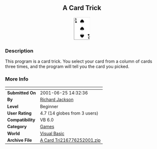 ﻿<div align="center">

## A Card Trick

<img src="12.jpg">
</div>

### Description

This program is a card trick. You select your card from a column of cards three times, and the program will tell you the card you picked.
 
### More Info
 


<span>             |<span>
---                |---
**Submitted On**   |2001-06-25 14:32:36
**By**             |[Richard Jackson](https://github.com/Planet-Source-Code/PSCIndex/blob/master/ByAuthor/richard-jackson.md)
**Level**          |Beginner
**User Rating**    |4.7 (14 globes from 3 users)
**Compatibility**  |VB 6\.0
**Category**       |[Games](https://github.com/Planet-Source-Code/PSCIndex/blob/master/ByCategory/games__1-38.md)
**World**          |[Visual Basic](https://github.com/Planet-Source-Code/PSCIndex/blob/master/ByWorld/visual-basic.md)
**Archive File**   |[A Card Tri216776252001\.zip](https://github.com/Planet-Source-Code/richard-jackson-a-card-trick__1-24422/archive/master.zip)








